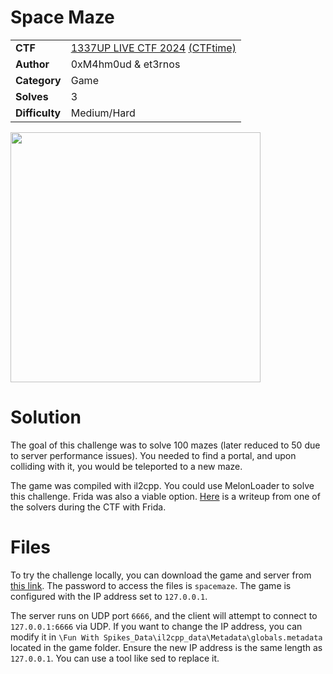 # Space Maze

|||
|-|-|
|  **CTF**  |  [1337UP LIVE CTF 2024](https://ctf.intigriti.io/) [(CTFtime)](https://ctftime.org/event/2446)  |
|  **Author** |  0xM4hm0ud & et3rnos |
|  **Category** |  Game |
|  **Solves** | 3  |
|  **Difficulty** |  Medium/Hard |

<img src="https://github.com/user-attachments/assets/b82a2753-59d2-40fb-b37d-c80d67a1a15e" width="400">

# Solution

The goal of this challenge was to solve 100 mazes (later reduced to 50 due to server performance issues).
You needed to find a portal, and upon colliding with it, you would be teleported to a new maze.

The game was compiled with il2cpp. You could use MelonLoader to solve this challenge.
Frida was also a viable option. [Here](https://github.com/tien0246/writeup/tree/main/spacemaze) is a writeup from one of the solvers during the CTF with Frida.

# Files

To try the challenge locally, you can download the game and server from [this link](https://cybersharing.net/s/947ddbfdbed9d4dc).
The password to access the files is `spacemaze`. The game is configured with the IP address set to `127.0.0.1`.

The server runs on UDP port `6666`, and the client will attempt to connect to `127.0.0.1:6666` via UDP.
If you want to change the IP address, you can modify it in `\Fun With Spikes_Data\il2cpp_data\Metadata\globals.metadata` located in the game folder.
Ensure the new IP address is the same length as `127.0.0.1`. You can use a tool like sed to replace it.

